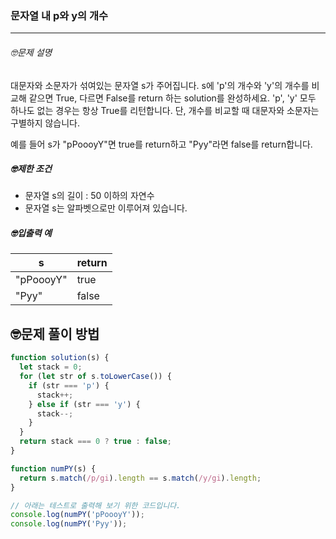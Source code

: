 ### 문자열 내 p와 y의 개수

---

###### 🤓문제 설명

대문자와 소문자가 섞여있는 문자열 s가 주어집니다. s에 'p'의 개수와 'y'의 개수를 비교해 같으면 True, 다르면 False를 return 하는 solution를 완성하세요. 'p', 'y' 모두 하나도 없는 경우는 항상 True를 리턴합니다. 단, 개수를 비교할 때 대문자와 소문자는 구별하지 않습니다.

예를 들어 s가 "pPoooyY"면 true를 return하고 "Pyy"라면 false를 return합니다.

##### 🤓제한 조건

- 문자열 s의 길이 : 50 이하의 자연수
- 문자열 s는 알파벳으로만 이루어져 있습니다.

##### 🤓입출력 예

| s         | return |
| --------- | ------ |
| "pPoooyY" | true   |
| "Pyy"     | false  |

## 🤓문제 풀이 방법

```javascript
function solution(s) {
  let stack = 0;
  for (let str of s.toLowerCase()) {
    if (str === 'p') {
      stack++;
    } else if (str === 'y') {
      stack--;
    }
  }
  return stack === 0 ? true : false;
}
```

```javascript
function numPY(s) {
  return s.match(/p/gi).length == s.match(/y/gi).length;
}

// 아래는 테스트로 출력해 보기 위한 코드입니다.
console.log(numPY('pPoooyY'));
console.log(numPY('Pyy'));
```
